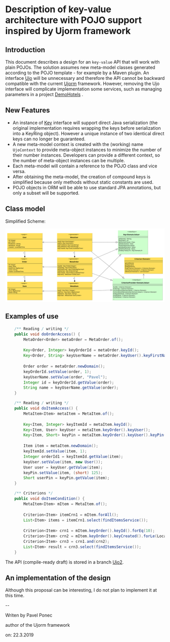 # Description of key-value architecture with POJO support inspired by Ujorm framework

## Introduction

This document describes a design for an `key-value` API that will work with plain POJOs. 
The solution assumes new meta-model classes generated according to the POJO template - for example by a Maven plugin.
An interface [Ujo](http://ujorm.org/javadoc/org/ujorm/Ujo.html) will be unnecessary and therefore the API cannot be
backward compatible with the current [Ujorm](https://ujorm.org/) framework.
However, removing the Ujo interface will complicate implementation
some services, such as managing parameters in a project
[DemoHotels](https://hotels.ujorm.org/source?src=org.ujorm.hotels.gui.hotel.HotelTable) .


## New Features

* An instance of [Key](http://ujorm.org/javadoc/org/ujorm/Key.html) interface will support direct Java serialization
  (the original implementation requires wrapping the keys before serialization into a KeyRing object). 
  However a unique instance of two identical direct keys can no longer be guaranteed.
* A new meta-model context is created with the (working) name `UjoContext` to provide meta-object instances to
  minimize the number of their number instances.
  Developers can provide a different context, so the number of meta-object instances can be multiple.
* Each meta-model will contain a reference to the POJO class and vice versa.
* After obtaining the meta-model, the creation of compound keys is simplified because only methods without static constants are used.
* POJO objects in ORM will be able to use standard JPA annotations, but only a subset will be supported.

## Class model

Simplified Scheme:

![Class model](docs/images/ApiUjorm2.svg "Class model")


## Examples of use

```java
    /** Reading / writing */
    public void doOrderAccess() {
        MetaOrder<Order> metaOrder = MetaOrder.of();

        Key<Order, Integer> keyOrderId = metaOrder.keyId();
        Key<Order, String> keyUserName = metaOrder.keyUser().keyFirstName();

        Order order = metaOrder.newDomain();
        keyOrderId.setValue(order, 1);
        keyUserName.setValue(order, "Pavel");
        Integer id = keyOrderId.getValue(order);
        String name = keyUserName.getValue(order);
    }
```

```java
    /** Reading / writing */
    public void doItemAccess() {
        MetaItem<Item> metaItem = MetaItem.of();

        Key<Item, Integer> keyItemId = metaItem.keyId();
        Key<Item, User> keyUser = metaItem.keyOrder().keyUser();
        Key<Item, Short> keyPin = metaItem.keyOrder().keyUser().keyPin();

        Item item = metaItem.newDomain();
        keyItemId.setValue(item, 1);
        Integer orderId1 = keyItemId.getValue(item);
        keyUser.setValue(item, new User());
        User user = keyUser.getValue(item);
        keyPin.setValue(item, (short) 125);
        Short userPin = keyPin.getValue(item);
    }
```

```java
    /** Criterions */
    public void doItemCondition() {
        MetaItem<Item> mItem = MetaItem.of();

        Criterion<Item> itemCrn1 = mItem.forAll();
        List<Item> items = itemCrn1.select(findItemsService());

        Criterion<Item> crn1 = mItem.keyOrder().keyId().forEq(10);
        Criterion<Item> crn2 = mItem.keyOrder().keyCreated().forLe(LocalDateTime.now());
        Criterion<Item> crn3 = crn1.and(crn2);
        List<Item> result = crn3.select(findItemsService());
    }
```

The API (compile-ready draft) is stored in a branch
[Ujo2](https://github.com/pponec/ujorm/blob/Ujorm2/project-m2/ujo2-core/src/test/java/org/ujorm/service/MySampleService.java). 


## An implementation of the design

Although this proposal can be interesting, I do not plan to implement it at this time.

--

Writen by Pavel Ponec

author of the Ujorm framework

on: 22.3.2019